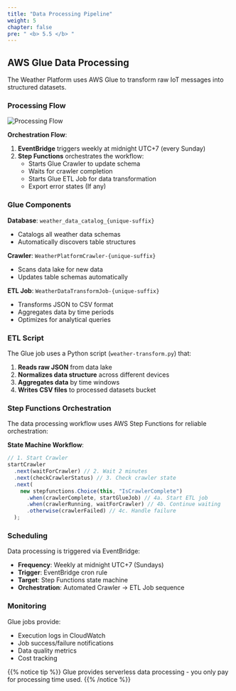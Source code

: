 ```yaml
---
title: "Data Processing Pipeline"
weight: 5
chapter: false
pre: " <b> 5.5 </b> "
---
```


## AWS Glue Data Processing

The Weather Platform uses AWS Glue to transform raw IoT messages into structured datasets.

### Processing Flow

![Processing Flow](/images/5-amplifyConfiguration/5.5-data-processing/glue-flow.jpg)

**Orchestration Flow**:

1. **EventBridge** triggers weekly at midnight UTC+7 (every Sunday)
2. **Step Functions** orchestrates the workflow:
   - Starts Glue Crawler to update schema
   - Waits for crawler completion
   - Starts Glue ETL Job for data transformation
   - Export error states (If any)

### Glue Components

**Database**: `weather_data_catalog_{unique-suffix}`

- Catalogs all weather data schemas
- Automatically discovers table structures

**Crawler**: `WeatherPlatformCrawler-{unique-suffix}`

- Scans data lake for new data
- Updates table schemas automatically

**ETL Job**: `WeatherDataTransformJob-{unique-suffix}`

- Transforms JSON to CSV format
- Aggregates data by time periods
- Optimizes for analytical queries

### ETL Script

The Glue job uses a Python script (`weather-transform.py`) that:

1. **Reads raw JSON** from data lake
2. **Normalizes data structure** across different devices
3. **Aggregates data** by time windows
4. **Writes CSV files** to processed datasets bucket

### Step Functions Orchestration

The data processing workflow uses AWS Step Functions for reliable orchestration:

**State Machine Workflow**:

```typescript
// 1. Start Crawler
startCrawler
  .next(waitForCrawler) // 2. Wait 2 minutes
  .next(checkCrawlerStatus) // 3. Check crawler state
  .next(
    new stepfunctions.Choice(this, "IsCrawlerComplete")
      .when(crawlerComplete, startGlueJob) // 4a. Start ETL job
      .when(crawlerRunning, waitForCrawler) // 4b. Continue waiting
      .otherwise(crawlerFailed) // 4c. Handle failure
  );
```

### Scheduling

Data processing is triggered via EventBridge:

- **Frequency**: Weekly at midnight UTC+7 (Sundays)
- **Trigger**: EventBridge cron rule
- **Target**: Step Functions state machine
- **Orchestration**: Automated Crawler → ETL Job sequence

### Monitoring

Glue jobs provide:

- Execution logs in CloudWatch
- Job success/failure notifications
- Data quality metrics
- Cost tracking

{{% notice tip %}}
Glue provides serverless data processing - you only pay for processing time used.
{{% /notice %}}
